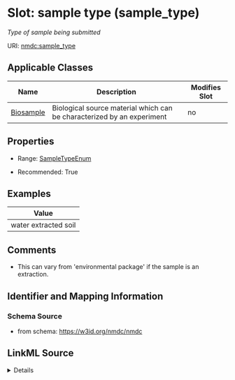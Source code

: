 # Slot: sample type (sample_type)


_Type of sample being submitted_



URI: [nmdc:sample_type](https://w3id.org/nmdc/sample_type)



<!-- no inheritance hierarchy -->




## Applicable Classes

| Name | Description | Modifies Slot |
| --- | --- | --- |
[Biosample](Biosample.md) | Biological source material which can be characterized by an experiment |  no  |







## Properties

* Range: [SampleTypeEnum](SampleTypeEnum.md)

* Recommended: True






## Examples

| Value |
| --- |
| water extracted soil |

## Comments

* This can vary from 'environmental package' if the sample is an extraction.

## Identifier and Mapping Information







### Schema Source


* from schema: https://w3id.org/nmdc/nmdc




## LinkML Source

<details>
```yaml
name: sample_type
description: Type of sample being submitted
title: sample type
comments:
- This can vary from 'environmental package' if the sample is an extraction.
examples:
- value: water extracted soil
from_schema: https://w3id.org/nmdc/nmdc
rank: 2
alias: sample_type
domain_of:
- Biosample
slot_group: EMSL
range: SampleTypeEnum
recommended: true

```
</details>
